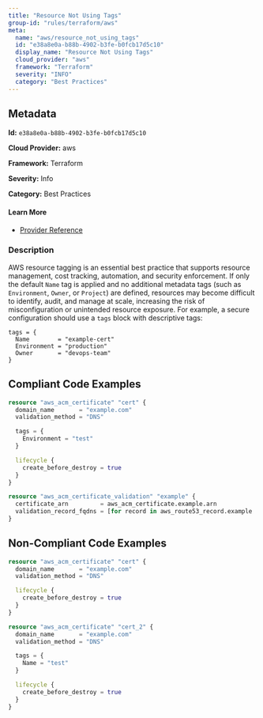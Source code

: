 ```yaml
---
title: "Resource Not Using Tags"
group-id: "rules/terraform/aws"
meta:
  name: "aws/resource_not_using_tags"
  id: "e38a8e0a-b88b-4902-b3fe-b0fcb17d5c10"
  display_name: "Resource Not Using Tags"
  cloud_provider: "aws"
  framework: "Terraform"
  severity: "INFO"
  category: "Best Practices"
---
```

## Metadata

**Id:** `e38a8e0a-b88b-4902-b3fe-b0fcb17d5c10`

**Cloud Provider:** aws

**Framework:** Terraform

**Severity:** Info

**Category:** Best Practices

#### Learn More

 - [Provider Reference](https://registry.terraform.io/providers/hashicorp/aws/latest/docs/guides/resource-tagging)

### Description

 AWS resource tagging is an essential best practice that supports resource management, cost tracking, automation, and security enforcement. If only the default `Name` tag is applied and no additional metadata tags (such as `Environment`, `Owner`, or `Project`) are defined, resources may become difficult to identify, audit, and manage at scale, increasing the risk of misconfiguration or unintended resource exposure. For example, a secure configuration should use a `tags` block with descriptive tags:

```
tags = {
  Name        = "example-cert"
  Environment = "production"
  Owner       = "devops-team"
}
```


## Compliant Code Examples
```terraform
resource "aws_acm_certificate" "cert" {
  domain_name       = "example.com"
  validation_method = "DNS"

  tags = {
    Environment = "test"
  }

  lifecycle {
    create_before_destroy = true
  }
}

resource "aws_acm_certificate_validation" "example" {
  certificate_arn         = aws_acm_certificate.example.arn
  validation_record_fqdns = [for record in aws_route53_record.example : record.fqdn]
}

```
## Non-Compliant Code Examples
```terraform
resource "aws_acm_certificate" "cert" {
  domain_name       = "example.com"
  validation_method = "DNS"

  lifecycle {
    create_before_destroy = true
  }
}

resource "aws_acm_certificate" "cert_2" {
  domain_name       = "example.com"
  validation_method = "DNS"

  tags = {
    Name = "test"
  }

  lifecycle {
    create_before_destroy = true
  }
}

```